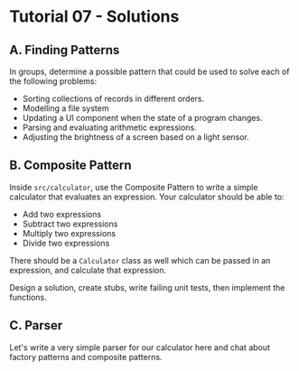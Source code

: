 # Tutorial 07 - Solutions

## A. Finding Patterns

In groups, determine a possible pattern that could be used to solve each of the following problems:

- Sorting collections of records in different orders.
- Modelling a file system
- Updating a UI component when the state of a program changes.
- Parsing and evaluating arithmetic expressions.
- Adjusting the brightness of a screen based on a light sensor.

## B. Composite Pattern

Inside `src/calculator`, use the Composite Pattern to write a simple calculator that evaluates an expression. Your calculator should be able to:

- Add two expressions
- Subtract two expressions
- Multiply two expressions
- Divide two expressions

There should be a `Calculator` class as well which can be passed in an expression, and calculate that expression.

Design a solution, create stubs, write failing unit tests, then implement the functions.

## C. Parser

Let's write a very simple parser for our calculator here and chat about factory patterns and composite patterns.
